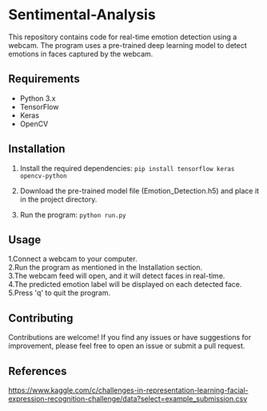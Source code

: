 # Sentimental-Analysis

This repository contains code for real-time emotion detection using a webcam. The program uses a pre-trained deep learning model to detect emotions in faces captured by the webcam.

## Requirements
* Python 3.x
* TensorFlow
* Keras
* OpenCV

## Installation

1. Install the required dependencies:
  ```pip install tensorflow keras opencv-python```

2. Download the pre-trained model file (Emotion_Detection.h5) and place it in the project directory.

3. Run the program:
  ```python run.py```

## Usage
1.Connect a webcam to your computer.<br>
2.Run the program as mentioned in the Installation section.<br>
3.The webcam feed will open, and it will detect faces in real-time.<br>
4.The predicted emotion label will be displayed on each detected face.<br>
5.Press 'q' to quit the program.

## Contributing
Contributions are welcome! If you find any issues or have suggestions for improvement, please feel free to open an issue or submit a pull request.

## References
https://www.kaggle.com/c/challenges-in-representation-learning-facial-expression-recognition-challenge/data?select=example_submission.csv
